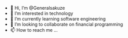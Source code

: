 - 👋 Hi, I’m @Generalsakuze
- 👀 I’m interested in technology
- 🌱 I’m currently learning software engineering
- 💞️ I’m looking to collaborate on financial programming
- 📫 How to reach me ...

<!---
Generalsakuze/Generalsakuze is a ✨ special ✨ repository because its `README.md` (this file) appears on your GitHub profile.
You can click the Preview link to take a look at your changes.
--->

